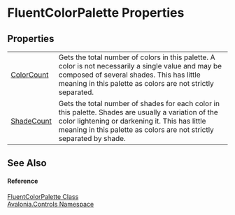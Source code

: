 # FluentColorPalette Properties




## Properties
<table>
<tr>
<td><a href="P_Avalonia_Controls_FluentColorPalette_ColorCount">ColorCount</a></td>
<td>Gets the total number of colors in this palette. A color is not necessarily a single value and may be composed of several shades. This has little meaning in this palette as colors are not strictly separated.</td>
</tr>
<tr>
<td><a href="P_Avalonia_Controls_FluentColorPalette_ShadeCount">ShadeCount</a></td>
<td>Gets the total number of shades for each color in this palette. Shades are usually a variation of the color lightening or darkening it. This has little meaning in this palette as colors are not strictly separated by shade.</td>
</tr>
</table>

## See Also


#### Reference
<a href="T_Avalonia_Controls_FluentColorPalette">FluentColorPalette Class</a>  
<a href="N_Avalonia_Controls">Avalonia.Controls Namespace</a>  
